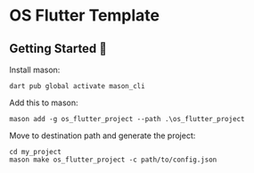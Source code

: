 # OS Flutter Template

## Getting Started 🚀

Install mason:

`dart pub global activate mason_cli`

Add this to mason:

`mason add -g os_flutter_project --path .\os_flutter_project`

Move to destination path and generate the project:

```
cd my_project
mason make os_flutter_project -c path/to/config.json
```

